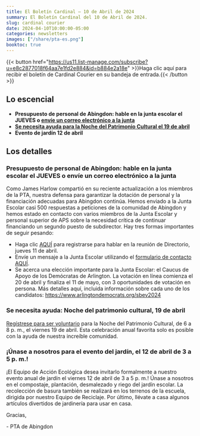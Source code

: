 ```yaml
---
title: El Boletín Cardinal — 10 de Abril de 2024
summary: El Boletín Cardinal del 10 de Abril de 2024.
slug: cardinal courier
date: 2024-04-10T10:00:00-05:00
categories: newsletters
images: ["/share/pta-es.png"]
booktoc: true
---
```


{{< button href="https://us11.list-manage.com/subscribe?u=e8c2877018f64aa7e1fd2e884&id=b884e2a18e" >}}Haga clic aquí para recibir el boletín de Cardinal Courier en su bandeja de entrada.{{< /button >}}

## Lo escencial

- **Presupuesto de personal de Abingdon: hable en la junta escolar el JUEVES o [envíe un correo electrónico a la junta](https://www.apsva.us/arlington-school-board/)**
- **[Se necesita ayuda para la Noche del Patrimonio Cultural el 19 de abril](https://www.signupgenius.com/go/60B094AA5A72EA75-48916874-cultural#/)**
- **Evento de jardín 12 de abril**

## Los detalles
 
### Presupuesto de personal de Abingdon: hable en la junta escolar el JUEVES o envíe un correo electrónico a la junta

Como James Harlow compartió en su reciente actualización a los miembros de la PTA, nuestra defensa para garantizar la dotación de personal y la financiación adecuadas para Abingdon continúa. Hemos enviado a la Junta Escolar casi 500 respuestas a peticiones de la comunidad de Abingdon y hemos estado en contacto con varios miembros de la Junta Escolar y personal superior de APS sobre la necesidad crítica de continuar financiando un segundo puesto de subdirector. Hay tres formas importantes de seguir pesando:

- Haga clic [AQUÍ](https://www.apsva.us/arlington-school-board/school-board-meetings/sign-up-to-speak/speaker-sign-up-form/) para registrarse para hablar en la reunión de Directorio, jueves 11 de abril.
- Envíe un mensaje a la Junta Escolar utilizando el [formulario de contacto AQUÍ](https://www.apsva.us/arlington-school-board/).
- Se acerca una elección importante para la Junta Escolar: el Caucus de Apoyo de los Demócratas de Arlington. La votación en línea comienza el 20 de abril y finaliza el 11 de mayo, con 3 oportunidades de votación en persona. Más detalles aquí, incluida información sobre cada uno de los candidatos: https://www.arlingtondemocrats.org/sbev2024

### Se necesita ayuda: Noche del patrimonio cultural, 19 de abril

[Regístrese para ser voluntario](https://www.signupgenius.com/go/60B094AA5A72EA75-48916874-cultural#/) para la Noche del Patrimonio Cultural, de 6 a 8 p. m., el viernes 19 de abril. Esta celebración anual favorita solo es posible con la ayuda de nuestra increíble comunidad.

### ¡Únase a nosotros para el evento del jardín, el 12 de abril de 3 a 5 p. m.!

¡El Equipo de Acción Ecológica desea invitarlo formalmente a nuestro evento anual de jardín el viernes 12 de abril de 3 a 5 p. m.! Únase a nosotros en el compostaje, plantación, desmalezado y riego del jardín escolar. La recolección de basura también se realizará en los terrenos de la escuela, dirigida por nuestro Equipo de Reciclaje. Por último, llévate a casa algunos artículos divertidos de jardinería para usar en casa.

Gracias,

 \- PTA de Abingdon